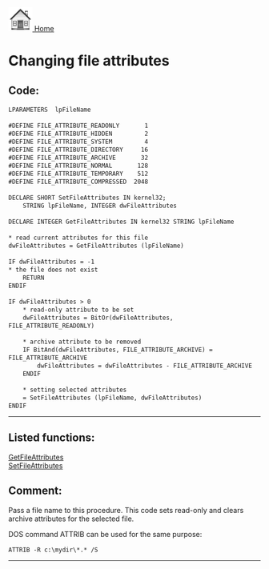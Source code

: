 [<img src="../images/home.png"> Home ](https://github.com/VFPX/Win32API)  

# Changing file attributes

## Code:
```foxpro  
LPARAMETERS  lpFileName

#DEFINE FILE_ATTRIBUTE_READONLY       1
#DEFINE FILE_ATTRIBUTE_HIDDEN         2
#DEFINE FILE_ATTRIBUTE_SYSTEM         4
#DEFINE FILE_ATTRIBUTE_DIRECTORY     16
#DEFINE FILE_ATTRIBUTE_ARCHIVE       32
#DEFINE FILE_ATTRIBUTE_NORMAL       128
#DEFINE FILE_ATTRIBUTE_TEMPORARY    512
#DEFINE FILE_ATTRIBUTE_COMPRESSED  2048

DECLARE SHORT SetFileAttributes IN kernel32;
	STRING lpFileName, INTEGER dwFileAttributes

DECLARE INTEGER GetFileAttributes IN kernel32 STRING lpFileName

* read current attributes for this file
dwFileAttributes = GetFileAttributes (lpFileName)

IF dwFileAttributes = -1
* the file does not exist
	RETURN
ENDIF

IF dwFileAttributes > 0
	* read-only attribute to be set
	dwFileAttributes = BitOr(dwFileAttributes, FILE_ATTRIBUTE_READONLY)
		
	* archive attribute to be removed
	IF BitAnd(dwFileAttributes, FILE_ATTRIBUTE_ARCHIVE) = FILE_ATTRIBUTE_ARCHIVE
		dwFileAttributes = dwFileAttributes - FILE_ATTRIBUTE_ARCHIVE
	ENDIF

	* setting selected attributes
	= SetFileAttributes (lpFileName, dwFileAttributes)
ENDIF  
```  
***  


## Listed functions:
[GetFileAttributes](../libraries/kernel32/GetFileAttributes.md)  
[SetFileAttributes](../libraries/kernel32/SetFileAttributes.md)  

## Comment:
Pass a file name to this procedure. This code sets read-only and clears archive attributes for the selected file.  
  
DOS command ATTRIB can be used for the same purpose:  
```dos
ATTRIB -R c:\mydir\*.* /S
```

***  

